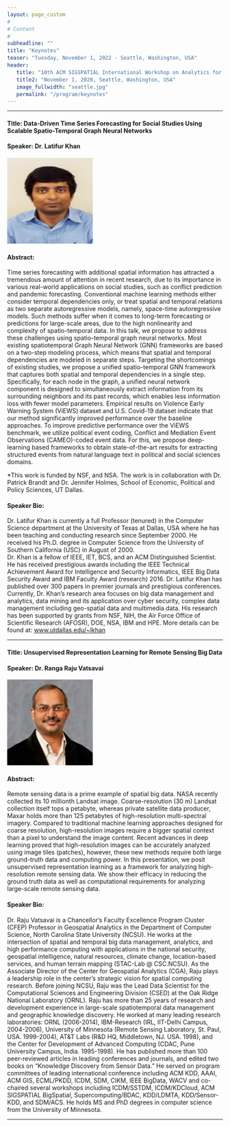 ```yaml
---
layout: page_custom
#
# Content
#
subheadline: ""
title: "Keynotes"
teaser: "Tuesday, November 1, 2022 - Seattle, Washington, USA"
header:
   title: "10th ACM SIGSPATIAL International Workshop on Analytics for Big Geospatial Data (BigSpatial 2022)"
   title2: "November 1, 2020, Seattle, Washington, USA"
   image_fullwidth: "seattle.jpg"
   permalink: "/program/keynotes"
---
```

  
<style type="text/css">
	.image-left {
		display: block;
		margin-left: auto;
		margin-right: 10px;
		float: left;
	}
</style> 

---------------------------------------
<a id="talk1"> </a> 
  
#### Title: Data-Driven Time Series Forecasting for Social Studies Using Scalable Spatio-Temporal Graph Neural Networks

#### Speaker: Dr. Latifur Khan    
<!-- ![Latifur Khan](./images/lkhan.JPG) -->
<img src="./images/lkhan.JPG" width="200" height="200" />

#### Abstract:    
Time series forecasting with additional spatial information has attracted a tremendous amount of attention in recent research, due to its importance in various real-world applications on social studies, such as conflict prediction and pandemic forecasting. Conventional machine learning methods either consider temporal dependencies only, or treat spatial and temporal relations as two separate autoregressive models, namely, space-time autoregressive models. Such methods suffer when it comes to long-term forecasting or predictions for large-scale areas, due to the high nonlinearity and complexity of spatio-temporal data. In this talk, we propose to address these challenges using spatio-temporal graph neural networks. 
Most existing spatiotemporal Graph Neural Network (GNN) frameworks are based on a two-step modeling process, which means that spatial and temporal dependencies are modeled in separate steps. Targeting the shortcomings of existing studies,  we propose a unified spatio-temporal GNN framework that captures both spatial and temporal dependencies in a single step. Specifically, for each node in the graph, a unified neural network component is designed to simultaneously extract information from its surrounding neighbors and its past records, which enables less information loss with fewer model parameters.
Empirical results on Violence Early Warning System (ViEWS) dataset and U.S. Covid-19 dataset indicate that our method significantly improved performance over the baseline approaches. To  improve predictive performance over the ViEWS benchmark, we utilize political event coding, Conflict and Mediation Event Observations (CAMEO)-coded event data. For this, we propose deep-learning based frameworks to obtain state-of-the-art results for extracting structured events from natural language text in political and social sciences domains.

*This work is funded by NSF, and NSA. The work is in collaboration with Dr. Patrick Brandt and Dr. Jennifer Holmes, School of Economic, Political and Policy Sciences, UT Dallas. 

#### Speaker Bio: 
Dr. Latifur Khan is currently a full Professor (tenured) in the Computer Science department at the University of Texas at Dallas, USA where he has been teaching and conducting research since September 2000. He received his Ph.D. degree in Computer Science from the University of Southern California (USC) in August of 2000.  
Dr. Khan is a fellow of IEEE, IET, BCS, and an ACM Distinguished Scientist. He has received prestigious awards including the IEEE Technical Achievement Award for Intelligence and Security Informatics, IEEE Big Data Security Award and IBM Faculty Award (research) 2016. Dr. Latifur Khan has published over 300 papers in premier journals and prestigious conferences. 
Currently, Dr. Khan’s research area focuses on big data management and analytics, data mining and its application over cyber security, complex data management including geo-spatial data and multimedia data. His research has been supported by grants from NSF, NIH, the Air Force Office of Scientific Research (AFOSR), DOE, NSA, IBM and HPE.  More details can be found at: www.utdallas.edu/~lkhan

---------------------------------------
<a id="talk2"> </a> 
 
#### Title: Unsupervised Representation Learning for Remote Sensing Big Data

#### Speaker: Dr. Ranga Raju Vatsavai    
<img src="./images/raju.jpg" width="200" height="200" />
<!-- ![Dr. Ranga Raju Vatsavai](./images/raju.jpg) -->

#### Abstract:    
Remote sensing data is a prime example of spatial big data. NASA recently collected its 10 millionth Landsat image. Coarse-resolution (30 m) Landsat collection itself tops a petabyte, whereas private satellite data producer, Maxar holds more than 125 petabytes of high-resolution multi-spectral imagery. Compared to traditional machine learning approaches designed for coarse resolution, high-resolution images require a bigger spatial context than a pixel to understand the image content. Recent advances in deep learning proved that high-resolution images can be accurately analyzed using image tiles (patches), however, these new methods require both large ground-truth data and computing power. In this presentation, we posit unsupervised representation learning as a framework for analyzing high-resolution remote sensing data. We show their efficacy in reducing the ground truth data as well as computational requirements for analyzing large-scale remote sensing data.
#### Speaker Bio: 
Dr. Raju Vatsavai is a Chancellor’s Faculty Excellence Program Cluster (CFEP) Professor in Geospatial Analytics in the Department of Computer Science, North Carolina State University (NCSU). He works at the intersection of spatial and temporal big data management, analytics, and high performance computing with applications in the national security, geospatial intelligence, natural resources, climate change, location-based services, and human terrain mapping (STAC-Lab @ CSC.NCSU). As the Associate Director of the Center for Geospatial Analytics (CGA), Raju plays a leadership role in the center’s strategic vision for spatial computing research. Before joining NCSU, Raju was the Lead Data Scientist for the Computational Sciences and Engineering Division (CSED) at the Oak Ridge National Laboratory (ORNL). Raju has more than 25 years of research and development experience in large-scale spatiotemporal data management and geographic knowledge discovery. He worked at many leading research laboratories: ORNL (2006-2014), IBM-Research (IRL, IIT-Delhi Campus, 2004-2006), University of Minnesota (Remote Sensing Laboratory, St. Paul, USA. 1999-2004), AT&T Labs (R&D HQ, Middletown, NJ. USA. 1998), and the Center for Development of Advanced Computing (CDAC, Pune University Campus, India. 1995-1998). He has published more than 100 peer-reviewed articles in leading conferences and journals, and edited two books on “Knowledge Discovery from Sensor Data.” He served on program committees of leading international conference including ACM KDD, AAAI, ACM GIS, ECML/PKDD, ICDM, SDM, CIKM, IEEE BigData, WACV and co-chaired several workshops including ICDM/SSTDM, ICDM/KDCloud, ACM SIGSPATIAL BigSpatial, Supercomputing/BDAC, KDD/LDMTA, KDD/Sensor-KDD, and SDM/ACS. He holds MS and PhD degrees in computer science from the University of Minnesota.

---------------------------------------







